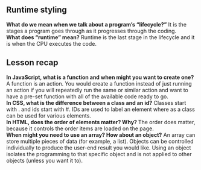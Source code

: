 <h2>Runtime styling</h2>
<b>What do we mean when we talk about a program’s “lifecycle?”</b>
It is the stages a program goes through as it progresses through the coding.
<br>
<b>What does “runtime” mean?</b>
Runtime is the last stage in the lifecycle and it is when the CPU executes the code.
<br>
<h2>Lesson recap</h2>
<b>In JavaScript, what is a function and when might you want to create one?</b>
A function is an action. You would create a function instead of just running an action if you will repeatedly run the same or similar action and want to have a pre-set function with all of the available code ready to go.
<br>
<b>In CSS, what is the difference between a class and an id?</b>
Classes start with . and ids start with #. IDs are used to label an element where as a class can be used for various elements.
<br>
<b>In HTML, does the order of elements matter? Why? </b>
The order does matter, because it controls the order items are loaded on the page.
<br>
<b>When might you need to use an array? How about an object?</b>
An array can store multiple pieces of data (for example, a list). Objects can be controlled individually to produce the user-end result you would like. Using an object isolates the programming to that specific object and is not applied to other objects (unless you want it to).
